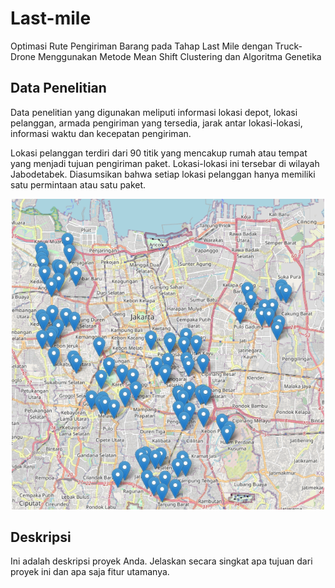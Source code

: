 # Last-mile
Optimasi Rute Pengiriman Barang pada Tahap Last Mile dengan Truck-Drone Menggunakan Metode Mean Shift Clustering dan Algoritma Genetika

## Data Penelitian
Data penelitian yang digunakan meliputi informasi lokasi depot, lokasi pelanggan, 
armada pengiriman yang tersedia, jarak antar lokasi-lokasi, informasi waktu dan kecepatan 
pengiriman.

Lokasi pelanggan terdiri dari 90 titik yang mencakup rumah atau tempat yang menjadi tujuan pengiriman paket. Lokasi-lokasi ini tersebar di wilayah Jabodetabek. Diasumsikan bahwa setiap lokasi pelanggan hanya memiliki satu permintaan atau satu paket.

<div style="text-align: center;">
    <img src="https://github.com/Ervita5/Issue/blob/main/Screenshot%20(92).png" alt="Customer Locations Map" width="500">
</div>

## Deskripsi
Ini adalah deskripsi proyek Anda. Jelaskan secara singkat apa tujuan dari proyek ini dan apa saja fitur utamanya.
